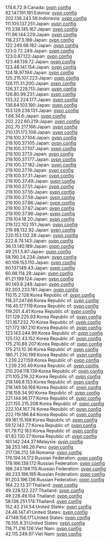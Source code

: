 174.6.72.9:Canada: [ovpn config](vpn/174_6_72_9.ovpn)  
82.147.191.191:Estonia: [ovpn config](vpn/82_147_191_191.ovpn)  
202.138.243.56:Indonesia: [ovpn config](vpn/202_138_243_56.ovpn)  
111.105.137.251:Japan: [ovpn config](vpn/111_105_137_251.ovpn)  
111.238.145.167:Japan: [ovpn config](vpn/111_238_145_167.ovpn)  
111.96.144.229:Japan: [ovpn config](vpn/111_96_144_229.ovpn)  
118.237.3.188:Japan: [ovpn config](vpn/118_237_3_188.ovpn)  
122.249.68.182:Japan: [ovpn config](vpn/122_249_68_182.ovpn)  
123.0.72.249:Japan: [ovpn config](vpn/123_0_72_249.ovpn)  
123.0.87.122:Japan: [ovpn config](vpn/123_0_87_122.ovpn)  
123.48.139.72:Japan: [ovpn config](vpn/123_48_139_72.ovpn)  
123.48.141.154:Japan: [ovpn config](vpn/123_48_141_154.ovpn)  
124.18.97.194:Japan: [ovpn config](vpn/124_18_97_194.ovpn)  
125.215.107.223:Japan: [ovpn config](vpn/125_215_107_223.ovpn)  
126.111.31.200:Japan: [ovpn config](vpn/126_111_31_200.ovpn)  
126.37.228.113:Japan: [ovpn config](vpn/126_37_228_113.ovpn)  
126.80.99.231:Japan: [ovpn config](vpn/126_80_99_231.ovpn)  
133.32.224.177:Japan: [ovpn config](vpn/133_32_224_177.ovpn)  
138.64.103.190:Japan: [ovpn config](vpn/138_64_103_190.ovpn)  
153.129.238.131:Japan: [ovpn config](vpn/153_129_238_131.ovpn)  
1.66.34.6:Japan: [ovpn config](vpn/1_66_34_6.ovpn)  
202.222.60.219:Japan: [ovpn config](vpn/202_222_60_219.ovpn)  
202.70.217.166:Japan: [ovpn config](vpn/202_70_217_166.ovpn)  
210.131.172.108:Japan: [ovpn config](vpn/210_131_172_108.ovpn)  
219.100.37.104:Japan: [ovpn config](vpn/219_100_37_104.ovpn)  
219.100.37.105:Japan: [ovpn config](vpn/219_100_37_105.ovpn)  
219.100.37.107:Japan: [ovpn config](vpn/219_100_37_107.ovpn)  
219.100.37.13:Japan: [ovpn config](vpn/219_100_37_13.ovpn)  
219.100.37.177:Japan: [ovpn config](vpn/219_100_37_177.ovpn)  
219.100.37.182:Japan: [ovpn config](vpn/219_100_37_182.ovpn)  
219.100.37.19:Japan: [ovpn config](vpn/219_100_37_19.ovpn)  
219.100.37.31:Japan: [ovpn config](vpn/219_100_37_31.ovpn)  
219.100.37.49:Japan: [ovpn config](vpn/219_100_37_49.ovpn)  
219.100.37.51:Japan: [ovpn config](vpn/219_100_37_51.ovpn)  
219.100.37.55:Japan: [ovpn config](vpn/219_100_37_55.ovpn)  
219.100.37.58:Japan: [ovpn config](vpn/219_100_37_58.ovpn)  
219.100.37.86:Japan: [ovpn config](vpn/219_100_37_86.ovpn)  
219.100.37.87:Japan: [ovpn config](vpn/219_100_37_87.ovpn)  
219.100.37.96:Japan: [ovpn config](vpn/219_100_37_96.ovpn)  
219.104.18.20:Japan: [ovpn config](vpn/219_104_18_20.ovpn)  
219.122.102.151:Japan: [ovpn config](vpn/219_122_102_151.ovpn)  
219.98.132.92:Japan: [ovpn config](vpn/219_98_132_92.ovpn)  
220.153.132.28:Japan: [ovpn config](vpn/220_153_132_28.ovpn)  
222.8.74.143:Japan: [ovpn config](vpn/222_8_74_143.ovpn)  
36.13.140.189:Japan: [ovpn config](vpn/36_13_140_189.ovpn)  
49.251.5.87:Japan: [ovpn config](vpn/49_251_5_87.ovpn)  
58.190.24.234:Japan: [ovpn config](vpn/58_190_24_234.ovpn)  
60.109.153.110:Japan: [ovpn config](vpn/60_109_153_110.ovpn)  
60.137.149.43:Japan: [ovpn config](vpn/60_137_149_43.ovpn)  
60.98.114.28:Japan: [ovpn config](vpn/60_98_114_28.ovpn)  
61.21.199.124:Japan: [ovpn config](vpn/61_21_199_124.ovpn)  
90.149.8.248:Japan: [ovpn config](vpn/90_149_8_248.ovpn)  
92.203.233.181:Japan: [ovpn config](vpn/92_203_233_181.ovpn)  
110.15.2.128:Korea Republic of: [ovpn config](vpn/110_15_2_128.ovpn)  
118.37.247.66:Korea Republic of: [ovpn config](vpn/118_37_247_66.ovpn)  
118.45.177.119:Korea Republic of: [ovpn config](vpn/118_45_177_119.ovpn)  
119.201.4.41:Korea Republic of: [ovpn config](vpn/119_201_4_41.ovpn)  
121.129.225.93:Korea Republic of: [ovpn config](vpn/121_129_225_93.ovpn)  
121.167.232.70:Korea Republic of: [ovpn config](vpn/121_167_232_70.ovpn)  
121.172.187.210:Korea Republic of: [ovpn config](vpn/121_172_187_210.ovpn)  
123.143.244.99:Korea Republic of: [ovpn config](vpn/123_143_244_99.ovpn)  
125.132.43.152:Korea Republic of: [ovpn config](vpn/125_132_43_152.ovpn)  
175.210.89.207:Korea Republic of: [ovpn config](vpn/175_210_89_207.ovpn)  
175.213.10.36:Korea Republic of: [ovpn config](vpn/175_213_10_36.ovpn)  
180.71.230.199:Korea Republic of: [ovpn config](vpn/180_71_230_199.ovpn)  
1.239.227.159:Korea Republic of: [ovpn config](vpn/1_239_227_159.ovpn)  
1.239.230.49:Korea Republic of: [ovpn config](vpn/1_239_230_49.ovpn)  
210.204.118.139:Korea Republic of: [ovpn config](vpn/210_204_118_139.ovpn)  
211.105.216.32:Korea Republic of: [ovpn config](vpn/211_105_216_32.ovpn)  
218.146.8.153:Korea Republic of: [ovpn config](vpn/218_146_8_153.ovpn)  
218.149.56.168:Korea Republic of: [ovpn config](vpn/218_149_56_168.ovpn)  
218.158.34.90:Korea Republic of: [ovpn config](vpn/218_158_34_90.ovpn)  
221.144.96.177:Korea Republic of: [ovpn config](vpn/221_144_96_177.ovpn)  
221.155.215.208:Korea Republic of: [ovpn config](vpn/221_155_215_208.ovpn)  
222.104.167.74:Korea Republic of: [ovpn config](vpn/222_104_167_74.ovpn)  
222.119.186.84:Korea Republic of: [ovpn config](vpn/222_119_186_84.ovpn)  
49.161.15.168:Korea Republic of: [ovpn config](vpn/49_161_15_168.ovpn)  
59.12.142.77:Korea Republic of: [ovpn config](vpn/59_12_142_77.ovpn)  
61.79.112.183:Korea Republic of: [ovpn config](vpn/61_79_112_183.ovpn)  
61.82.130.27:Korea Republic of: [ovpn config](vpn/61_82_130_27.ovpn)  
161.142.244.37:Malaysia: [ovpn config](vpn/161_142_244_37.ovpn)  
38.253.146.26:Peru: [ovpn config](vpn/38_253_146_26.ovpn)  
217.138.212.58:Romania: [ovpn config](vpn/217_138_212_58.ovpn)  
176.194.14.172:Russian Federation: [ovpn config](vpn/176_194_14_172.ovpn)  
178.166.139.172:Russian Federation: [ovpn config](vpn/178_166_139_172.ovpn)  
188.243.198.115:Russian Federation: [ovpn config](vpn/188_243_198_115.ovpn)  
46.233.196.195:Russian Federation: [ovpn config](vpn/46_233_196_195.ovpn)  
91.203.196.136:Russian Federation: [ovpn config](vpn/91_203_196_136.ovpn)  
184.22.13.37:Thailand: [ovpn config](vpn/184_22_13_37.ovpn)  
49.228.122.227:Thailand: [ovpn config](vpn/49_228_122_227.ovpn)  
49.228.49.104:Thailand: [ovpn config](vpn/49_228_49_104.ovpn)  
58.136.251.174:Thailand: [ovpn config](vpn/58_136_251_174.ovpn)  
152.42.214.54:United States: [ovpn config](vpn/152_42_214_54.ovpn)  
24.46.147.41:United States: [ovpn config](vpn/24_46_147_41.ovpn)  
47.149.156.171:United States: [ovpn config](vpn/47_149_156_171.ovpn)  
76.105.9.31:United States: [ovpn config](vpn/76_105_9_31.ovpn)  
118.71.216.126:Viet Nam: [ovpn config](vpn/118_71_216_126.ovpn)  
42.115.249.97:Viet Nam: [ovpn config](vpn/42_115_249_97.ovpn)  
